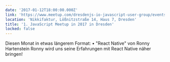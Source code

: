 ```yaml
---
date: '2017-01-12T18:00:00.000Z'
link: 'https://www.meetup.com/dresdenjs-io-javascript-user-group/events/235346340'
location: 'Nikkifaktur, Lößnitzstraße 14, Haus 7, Dresden'
title: '1. JavaScript Meetup in 2017 in Dresden'
locked: false
---
```

Diesen Monat in etwas längerem Format: • "React Native" von Ronny Hartenstein Ronny wird uns seine Erfahrungen mit React Native näher bringen!
